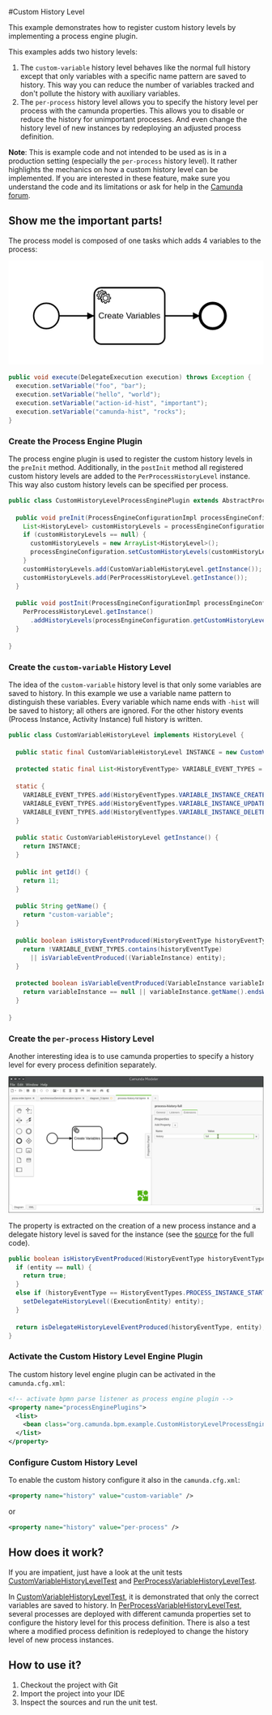 #Custom History Level

This example demonstrates how to register custom history levels by implementing a process engine plugin.

This examples adds two history levels:

1. The `custom-variable` history level behaves like the normal full history
   except that only variables with a specific name pattern are saved to
   history. This way you can reduce the number of variables tracked and don't
   pollute the history with auxiliary variables.
2. The `per-process` history level allows you to specify the history level
   per process with the camunda properties. This allows you to disable or
   reduce the history for unimportant processes. And even change the history
   level of new instances by redeploying an adjusted process definition.

**Note**: This is example code and not intended to be used as is in a production setting (especially the `per-process` history level).
It rather highlights the mechanics on how a custom history level can be implemented.
If you are interested in these feature, make sure you understand the code and its limitations or ask for help in the [Camunda forum](https://forum.camunda.org/).

## Show me the important parts!

The process model is composed of one tasks which adds 4 variables to the process:

![Process Model][1]

```java
public void execute(DelegateExecution execution) throws Exception {
  execution.setVariable("foo", "bar");
  execution.setVariable("hello", "world");
  execution.setVariable("action-id-hist", "important");
  execution.setVariable("camunda-hist", "rocks");
}
```


### Create the Process Engine Plugin

The process engine plugin is used to register the custom history levels in the `preInit`
method. Additionally, in the `postInit` method all registered custom history levels are
added to the `PerProcessHistoryLevel` instance. This way also custom history levels
can be specified per process.

```java
public class CustomHistoryLevelProcessEnginePlugin extends AbstractProcessEnginePlugin {

  public void preInit(ProcessEngineConfigurationImpl processEngineConfiguration) {
    List<HistoryLevel> customHistoryLevels = processEngineConfiguration.getCustomHistoryLevels();
    if (customHistoryLevels == null) {
      customHistoryLevels = new ArrayList<HistoryLevel>();
      processEngineConfiguration.setCustomHistoryLevels(customHistoryLevels);
    }
    customHistoryLevels.add(CustomVariableHistoryLevel.getInstance());
    customHistoryLevels.add(PerProcessHistoryLevel.getInstance());
  }

  public void postInit(ProcessEngineConfigurationImpl processEngineConfiguration) {
    PerProcessHistoryLevel.getInstance()
      .addHistoryLevels(processEngineConfiguration.getCustomHistoryLevels());
  }

}
```


### Create the `custom-variable` History Level

The idea of the `custom-variable` history level is that only some variables are
saved to history. In this example we use a variable name pattern to distinguish
these variables. Every variable which name ends with `-hist` will be saved to
history; all others are ignored. For the other history events (Process Instance, Activity
Instance) full history is written.

```java
public class CustomVariableHistoryLevel implements HistoryLevel {

  public static final CustomVariableHistoryLevel INSTANCE = new CustomVariableHistoryLevel();

  protected static final List<HistoryEventType> VARIABLE_EVENT_TYPES = new ArrayList<HistoryEventType>();

  static {
    VARIABLE_EVENT_TYPES.add(HistoryEventTypes.VARIABLE_INSTANCE_CREATE);
    VARIABLE_EVENT_TYPES.add(HistoryEventTypes.VARIABLE_INSTANCE_UPDATE);
    VARIABLE_EVENT_TYPES.add(HistoryEventTypes.VARIABLE_INSTANCE_DELETE);
  }

  public static CustomVariableHistoryLevel getInstance() {
    return INSTANCE;
  }

  public int getId() {
    return 11;
  }

  public String getName() {
    return "custom-variable";
  }

  public boolean isHistoryEventProduced(HistoryEventType historyEventType, Object entity) {
    return !VARIABLE_EVENT_TYPES.contains(historyEventType)
      || isVariableEventProduced((VariableInstance) entity);
  }

  protected boolean isVariableEventProduced(VariableInstance variableInstance) {
    return variableInstance == null || variableInstance.getName().endsWith("-hist");
  }

}
```

### Create the `per-process` History Level

Another interesting idea is to use camunda properties to specify a history
level for every process definition separately.

![Camunda Properites][2]

The property is extracted on the creation of a new process instance and a
delegate history level is saved for the instance (see the [source][3] for the
full code).

```java
public boolean isHistoryEventProduced(HistoryEventType historyEventType, Object entity) {
  if (entity == null) {
    return true;
  }
  else if (historyEventType == HistoryEventTypes.PROCESS_INSTANCE_START) {
    setDelegateHistoryLevel((ExecutionEntity) entity);
  }

  return isDelegateHistoryLevelEventProduced(historyEventType, entity);
}
```

### Activate the Custom History Level Engine Plugin

The custom history level engine plugin can be activated in the `camunda.cfg.xml`:

``` xml
<!-- activate bpmn parse listener as process engine plugin -->
<property name="processEnginePlugins">
  <list>
    <bean class="org.camunda.bpm.example.CustomHistoryLevelProcessEnginePlugin" />
  </list>
</property>
```

### Configure Custom History Level

To enable the custom history configure it also in the `camunda.cfg.xml`:

```xml
<property name="history" value="custom-variable" />
```

or

```xml
<property name="history" value="per-process" />
```

## How does it work?

If you are impatient, just have a look at the unit tests [CustomVariableHistoryLevelTest][4] and
[PerProcessVariableHistoryLevelTest][5].

In [CustomVariableHistoryLevelTest][4], it is demonstrated that only the
correct variables are saved to history. In
[PerProcessVariableHistoryLevelTest][5], several processes are deployed with
different camunda properties set to configure the history level for this
process definition. There is also a test where a modified process definition is
redeployed to change the history level of new process instances.

## How to use it?

1. Checkout the project with Git
2. Import the project into your IDE
3. Inspect the sources and run the unit test.

[1]: src/main/resources/process.png
[2]: src/main/resources/properties.png
[3]: src/main/java/org/camunda/bpm/example/PerProcessHistoryLevel.java
[4]: src/test/java/org/camunda/bpm/example/test/CustomVariableHistoryLevelTest.java
[5]: src/test/java/org/camunda/bpm/example/test/PerProcessVariableHistoryLevelTest.java
